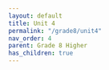 ```yaml
---
layout: default
title: Unit 4
permalink: "/grade8/unit4"
nav_order: 4
parent: Grade 8 Higher
has_children: true
---
```

